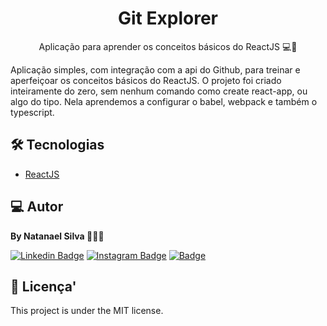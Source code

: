 <h1 align="center">
    Git Explorer
</h1>
<p align="center"> Aplicação para aprender os conceitos básicos do ReactJS 💻🚀 </p>

Aplicação simples, com integração com a api do Github, para treinar e aperfeiçoar
os conceitos básicos do ReactJS. O projeto foi criado inteiramente do zero, sem nenhum
comando como create react-app, ou algo do tipo.
Nela aprendemos a configurar o babel, webpack e também o typescript.

<h2 id="technologies"> 🛠 Tecnologias </h2>

- [ReactJS](https://reactjs.org)

<h2 id="author"> 💻 Autor </h2>

<strong> By Natanael Silva </strong> 👊🏾🚀

[![Linkedin Badge](https://img.shields.io/badge/-natanaelsilva-blue?style=flat-square&logo=Linkedin&logoColor=white&link=https://www.linkedin.com/in/silvanatanael/)](https://www.linkedin.com/in/silvanatanael/)
[![Instagram Badge](https://img.shields.io/badge/-natanaelsilva-c43b94?style=flat-square&logo=Instagram&logoColor=white&link=https://instagram.com/silvaanata)](https://instagram.com/silvaanata)
[![Badge](https://img.shields.io/badge/-rocketseat-8257e5?style=flat-square&logoColor=white&link=https://app.rocketseat.com.br/me/natanaelsilva)](https://app.rocketseat.com.br/me/natanaelsilva)

<h2 id="license"> 📝 Licença' </h2>

This project is under the MIT license.
